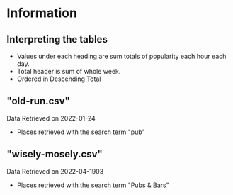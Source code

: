 # Information

## Interpreting the tables

- Values under each heading are sum totals of popularity each hour each day. 
- Total header is sum of whole week. 
- Ordered in Descending Total 

## "old-run.csv"
Data Retrieved on 2022-01-24
- Places retrieved with the search term "pub"


## "wisely-mosely.csv"
Data Retrieved on 2022-04-1903
- Places retrieved with the search term "Pubs & Bars"
